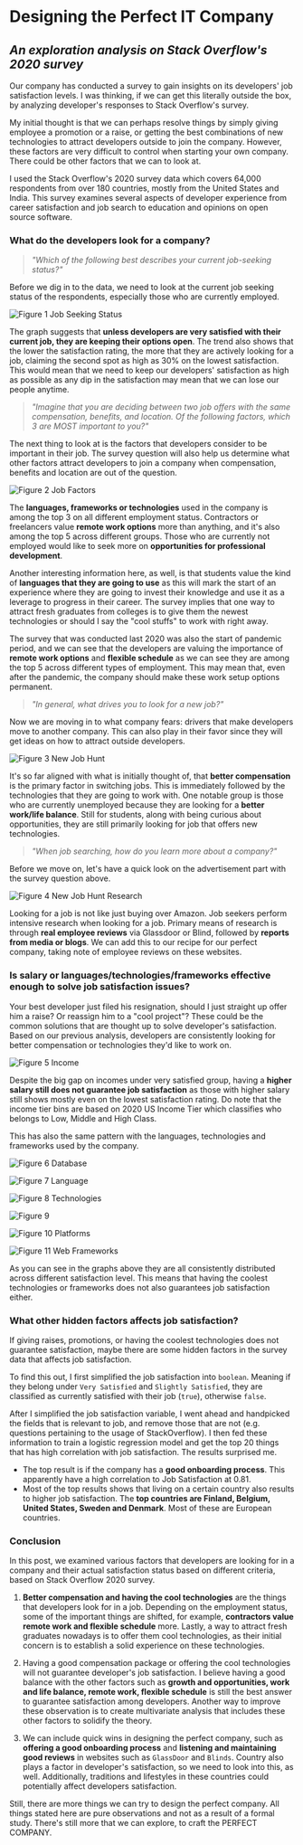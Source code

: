 # Designing the Perfect IT Company

## _An exploration analysis on Stack Overflow's 2020 survey_



Our company has conducted a survey to gain insights on its developers' job satisfaction levels. I was thinking, if we can get this literally outside the box, by analyzing developer's responses to Stack Overflow's survey.

My initial thought is that we can perhaps resolve things by simply giving employee a promotion or a raise, or getting the best combinations of new technologies to attract developers outside to join the company. However, these factors are very difficult to control when starting your own company. There could be other factors that we can to look at.

I used the Stack Overflow's 2020 survey data which covers 64,000 respondents from over 180 countries, mostly from the United States and India. This survey examines several aspects of developer experience from career satisfaction and job search to education and opinions on open source software.



### What do the developers look for a company?

> _"Which of the following best describes your current job-seeking status?"_

Before we dig in to the data, we need to look at the current job seeking status of the respondents, especially those who are currently employed.

![Figure 1 Job Seeking Status](./job_seek.png)

The graph suggests that **unless developers are very satisfied with their current job, they are keeping their options open**. The trend also shows that the lower the satisfaction rating, the more that they are actively looking for a job, claiming the second spot as high as 30% on the lowest satisfaction. This would mean that we need to keep our developers' satisfaction as high as possible as any dip in the satisfaction may mean that we can lose our people anytime.



> _"Imagine that you are deciding between two job offers with the same compensation, benefits, and location. Of the following factors, which 3 are MOST important to you?"_

The next thing to look at is the factors that developers consider to be important in their job. The survey question will also help us determine what other factors attract developers to join a company when compensation, benefits and location are out of the question.

![Figure 2 Job Factors](./job_factors.png)

The **languages, frameworks or technologies** used in the company is among the top 3 on all different employment status. Contractors or freelancers value **remote work options** more than anything, and it's also among the top 5 across different groups. Those who are currently not employed would like to seek more on **opportunities for professional development**.

Another interesting information here, as well, is that students value the kind of **languages that they are going to use** as this will mark the start of an experience where they are going to invest their knowledge and use it as a leverage to progress in their career. The survey implies that one way to attract fresh graduates from colleges is to give them the newest technologies or should I say the "cool stuffs" to work with right away.

The survey that was conducted last 2020 was also the start of pandemic period, and we can see that the developers are valuing the importance of **remote work options** and **flexible schedule** as we can see they are among the top 5 across different types of employment. This may mean that, even after the pandemic, the company should make these work setup options permanent.



> _"In general, what drives you to look for a new job?"_

Now we are moving in to what company fears: drivers that make developers move to another company. This can also play in their favor since they will get ideas on how to attract outside developers.

![Figure 3 New Job Hunt](./new_job_hunt.png)

It's so far aligned with what is initially thought of, that **better compensation** is the primary factor in switching jobs. This is immediately followed by the technologies that they are going to work with. One notable group is those who are currently unemployed because they are looking for a **better work/life balance**. Still for students, along with being curious about opportunities, they are still primarily looking for job that offers new technologies.



> _"When job searching, how do you learn more about a company?"_

Before we move on, let's have a quick look on the advertisement part with the survey question above.

![Figure 4 New Job Hunt Research](./new_job_hunt_research.png)

Looking for a job is not like just buying over Amazon. Job seekers perform intensive research when looking for a job. Primary means of research is through **real employee reviews** via Glassdoor or Blind, followed by **reports from media or blogs**. We can add this to our recipe for our perfect company, taking note of employee reviews on these websites.



### Is salary or languages/technologies/frameworks effective enough to solve job satisfaction issues?



Your best developer just filed his resignation, should I just straight up offer him a raise? Or reassign him to a "cool project"? These could be the common solutions that are thought up to solve developer's satisfaction. Based on our previous analysis, developers are consistently looking for better compensation or technologies they'd like to work on.



![Figure 5 Income](./income.png)

Despite the big gap on incomes under very satisfied group, having a **higher salary still does not guarantee job satisfaction** as those with higher salary still shows mostly even on the lowest satisfaction rating. Do note that the income tier bins are based on 2020 US Income Tier which classifies who belongs to Low, Middle and High Class.

This has also the same pattern with the languages, technologies and frameworks used by the company.

![Figure 6 Database](./database.png)

![Figure 7 Language](./languages.png)

![Figure 8 Technologies](./technologies.png)

![Figure 9](./collab_tools.png)

![Figure 10 Platforms](./platform.png)

![Figure 11 Web Frameworks](./web_frameworks.png)

As you can see in the graphs above they are all consistently distributed across different satisfaction level. This means that having the coolest technologies or frameworks does not also guarantees job satisfaction either.



### What other hidden factors affects job satisfaction?

If giving raises, promotions, or having the coolest technologies does not guarantee satisfaction, maybe there are some hidden factors in the survey data that affects job satisfaction.

To find this out, I first simplified the job satisfaction into `boolean`. Meaning if they belong under `Very Satisfied` and `Slightly Satisfied`, they are classified as currently satisfied with their job (`true`), otherwise `false`.

After I simplified the job satisfaction variable, I went ahead and handpicked the fields that is relevant to job, and remove those that are not (e.g. questions pertaining to the usage of StackOverflow). I then fed these information to train a logistic regression model and get the top 20 things that has high correlation with job satisfaction. The results surprised me.

  * The top result is if the company has a **good onboarding process**. This apparently have a high correlation to Job Satisfaction at 0.81.
  * Most of the top results shows that living on a certain country also results to higher job satisfaction. The **top countries are Finland, Belgium, United States, Sweden and Denmark**. Most of these are European countries.



### Conclusion

In this post, we examined various factors that developers are looking for in a company and their actual satisfaction status based on different criteria, based on Stack Overflow 2020 survey. 

1. **Better compensation and having the cool technologies** are the things that developers look for in a job. Depending on the employment status, some of the important things are shifted, for example, **contractors value remote work and flexible schedule** more. Lastly, a way to attract fresh graduates nowadays is to offer them cool technologies, as their initial concern is to establish a solid experience on these technologies.

2. Having a good compensation package or offering the cool technologies will not guarantee developer's job satisfaction. I believe having a good balance with the other factors such as **growth and opportunities, work and life balance, remote work, flexible schedule** is still the best answer to guarantee satisfaction among developers. Another way to improve these observation is to create multivariate analysis that includes these other factors to solidify the theory.
3. We can include quick wins in designing the perfect company, such as **offering a good onboarding process** and **listening and maintaining good reviews** in websites such as `GlassDoor` and `Blinds`. Country also plays a factor in developer's satisfaction, so we need to look into this, as well. Additionally, traditions and lifestyles in these countries could potentially affect developers satisfaction.

Still, there are more things we can try to design the perfect company. All things stated here are pure observations and not as a result of a formal study. There's still more that we can explore, to craft the PERFECT COMPANY.
